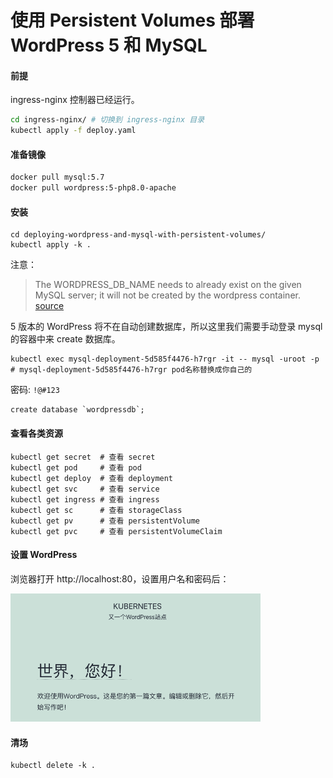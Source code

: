 # 使用 Persistent Volumes 部署 WordPress 5 和 MySQL


#### 前提

ingress-nginx 控制器已经运行。

```bash
cd ingress-nginx/ # 切换到 ingress-nginx 目录
kubectl apply -f deploy.yaml
```

#### 准备镜像

```bash
docker pull mysql:5.7
docker pull wordpress:5-php8.0-apache
```

#### 安装

```shell
cd deploying-wordpress-and-mysql-with-persistent-volumes/
kubectl apply -k .
```

注意：

> The WORDPRESS_DB_NAME needs to already exist on the given MySQL server; it will not be created by the wordpress container. [source](https://hub.docker.com/_/wordpress)

5 版本的 WordPress 将不在自动创建数据库，所以这里我们需要手动登录 mysql 的容器中来 create 数据库。

```shell
kubectl exec mysql-deployment-5d585f4476-h7rgr -it -- mysql -uroot -p # mysql-deployment-5d585f4476-h7rgr pod名称替换成你自己的
```

密码: `!@#123`

```mysql
create database `wordpressdb`;
```

#### 查看各类资源 

```shell
kubectl get secret  # 查看 secret
kubectl get pod     # 查看 pod
kubectl get deploy  # 查看 deployment
kubectl get svc     # 查看 service
kubectl get ingress # 查看 ingress
kubectl get sc      # 查看 storageClass
kubectl get pv      # 查看 persistentVolume
kubectl get pvc     # 查看 persistentVolumeClaim
```

#### 设置 WordPress

浏览器打开 http://localhost:80，设置用户名和密码后：

<img src="hello-world.png" width="400" />


#### 清场

```shell
kubectl delete -k .
```



